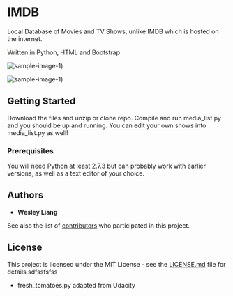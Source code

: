 # IMDB

Local Database of Movies and TV Shows, unlike IMDB which is hosted on the internet.

Written in Python, HTML and Bootstrap

![sample-image-1](https://raw.githubusercontent.com/jinsuki/LMDB/pic2.png))

![sample-image-1](https://raw.githubusercontent.com/jinsuki/LMDB/pic1.png))


## Getting Started

Download the files and unzip or clone repo. Compile and run media_list.py and you should be up and running. You can edit your own shows into media_list.py as well!

### Prerequisites

You will need Python at least 2.7.3 but can probably work with earlier versions, as well as a text editor of your choice.

## Authors

* **Wesley Liang**

See also the list of [contributors](https://github.com/your/project/contributors) who participated in this project.

## License

This project is licensed under the MIT License - see the [LICENSE.md](LICENSE.md) file for details
sdfssfsfss

* fresh_tomatoes.py adapted from Udacity
